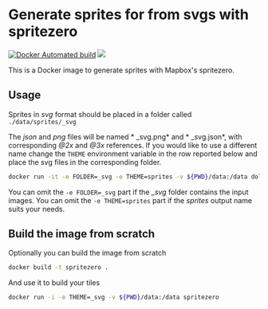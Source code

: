 # Generate sprites for  from svgs with spritezero

[![Docker Automated build](https://img.shields.io/docker/automated/dolomate/spritezero.svg?maxAge=2592000)]() [![](https://images.microbadger.com/badges/image/dolomate/spritezero.svg)](https://microbadger.com/images/dolomate/spritezero)

This is a Docker image to generate sprites with Mapbox's spritezero.

## Usage

Sprites in *svg* format should be placed in a folder called `./data/sprites/_svg`

The *json* and *png* files will be named * _svg.png* and * _svg.json*, with corresponding *@2x* and *@3x* references. If you would like to use a different name change the `THEME` environment variable in the row reported below and place the svg files in the corresponding folder.

```sh
docker run -it -e FOLDER=_svg -e THEME=sprites -v ${PWD}/data:/data dolomate/spritezero
```

You can omit the `-e FOLDER=_svg` part if the *_svg* folder contains the input images.
You can omit the `-e THEME=sprites` part if the *sprites* output name suits your needs.

## Build the image from scratch

Optionally you can build the image from scratch

```sh
docker build -t spritezero .
```

And use it to build your tiles

```sh
docker run -i -e THEME=_svg -v ${PWD}/data:/data spritezero
```
